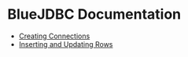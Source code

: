 # BlueJDBC Documentation

* [Creating Connections](creating-connections.md)
* [Inserting and Updating Rows](inserting-and-updating.md)
